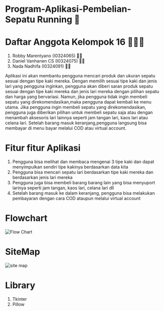 # Program-Aplikasi-Pembelian-Sepatu Running 🏃
# Daftar Anggota Kelompok 16 👨‍👨‍👧
1. Robby Marentyano (I0324065)   🧑‍💻
2. Daniel Vanhanen CS (I0324075) 🧑‍💻
3. Nada Nadhifa (I0324091)       👩‍💻


Aplikasi ini akan membantu pengguna mencari produk dan ukuran sepatu sesuai dengan tipe kaki mereka. Dengan memilih sesuai tipe kaki dan jenis lari yang pengguna inginkan, pengguna akan diberi saran produk sepatu sesuai dengan tipe kaki mereka dan jenis lari mereka dengan pilihan sepatu dan harga yang bervariasi. Namun, jika pengguna tidak ingin membeli sepatu yang direkomendasikan,maka pengguna dapat kembali ke menu utama. Jika pengguna ingin membeli sepatu yang direkomendasikan, pengguna juga diberikan pilihan untuk membeli sepatu saja atau dengan menambah aksesoris lari lainnya seperti jam tangan lari, kaos lari atau celana lari. Setelah barang masuk keranjang,pengguna langsung bisa membayar di menu bayar melalui COD atau virtual account.

# Fitur fitur Aplikasi
1. Pengguna bisa melihat dan membaca mengenai 3 tipe kaki dan dapat menyimpulkan sendiri tipe kakinya berdasarkan data kita
2. Pengguna bisa mencari sepatu lari berdasarkan tipe kaki mereka dan berdasarkan jenis lari mereka
3. Pengguna juga bisa membeli barang barang lain yang bisa menyuport larinya seperti jam tangan, kaos lari, celana lari dll
4. Setelah barang masuk ke dalam keranjang, pengguna bisa melakukan pembayaran dengan cara COD ataupun melalui virtual account

# Flowchart
![Flow Chart](https://github.com/user-attachments/assets/41332015-837b-4b9a-9631-b4f6f8de286d)

# SiteMap
![site map](https://github.com/user-attachments/assets/9c9c93f3-4acf-43be-a706-0b68a3cb132e)

# Library
1. Tkinter
2. Pillow




